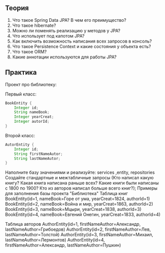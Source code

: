 ## Теория
1. Что такое Spring Data JPA? В чем его преимущество?
2. Что такое hibernate?
3. Можно ли поменять реализацию у методов у JPA?
4. Что использует под капотом JPA?
5. Как включить возможность написания всех запросов в консоль?
6. Что такое Persistence Context и какие состояния у объекта есть?
7. Что такое ORM?
8. Какие аннотации используются для работы JPA?
## Практика
Проект про библиотеку:

Первый класс:
```java
BookEntity {
    Integer id;
    String nameBook;
    Integer yearCreat;
    Integer autorId;
}
```


Второй класс:
```java
AutorEntity {
    Integer id;
    String firstNameAutor;
    String lastNameAutor;
}
```

Наполните базу значениями и реализуйте:  services ,entity, repositories
Создайте стандартные и межтабличные запросы (Кто написал какую книгу? Какая книга написана раньше всех? Какие книги были написаны с 1800 по 1900? Кто из авторов написал больше всего книг?);
Примеры для заполнения базы проекта "Библиотека"
Таблица книг
BookEntity(id=1, nameBook=Горе от ума, yearCreat=1824, authorId=1)
BookEntity(id=2, nameBook=Война и мир, yearCreat=1863, authorId=2)
BookEntity(id=3, nameBook=Мцыри, yearCreat=1838, authorId=3)
BookEntity(id=4, nameBook=Евгений Онегин, yearCreat=1833, authorId=4)

Таблица авторов
AuthorEntity(id=1, firstNameAuthor=Александр, lastNameAuthor=Грибоедов)
AuthorEntity(id=2, firstNameAuthor=Лев, lastNameAuthor=Толстой)
AuthorEntity(id=3, firstNameAuthor=Михаил, lastNameAuthor=Лермонтов)
AuthorEntity(id=4, firstNameAuthor=Александр, lastNameAuthor=Пушкин)